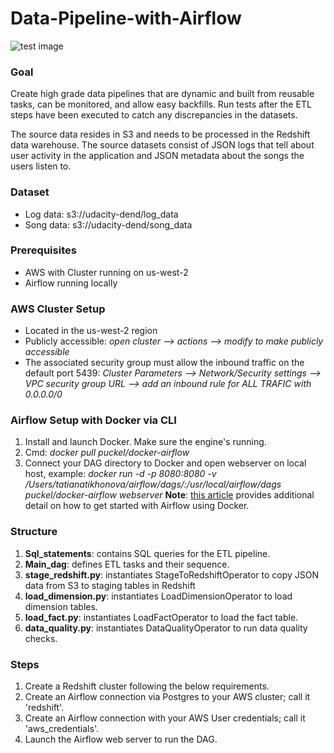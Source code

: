 # Data-Pipeline-with-Airflow

![test image](https://video.udacity-data.com/topher/2019/January/5c48a861_example-dag/example-dag.png)

### Goal

Create high grade data pipelines that are dynamic and built from reusable tasks, can be monitored, and allow easy backfills. Run tests after the ETL steps have been executed to catch any discrepancies in the datasets.

The source data resides in S3 and needs to be processed in the Redshift data warehouse. The source datasets consist of JSON logs that tell about user activity in the application and JSON metadata about the songs the users listen to.

### Dataset
* Log data: s3://udacity-dend/log_data
* Song data: s3://udacity-dend/song_data

### Prerequisites
* AWS with Cluster running on us-west-2
* Airflow running locally

### AWS Cluster Setup
* Located in the us-west-2 region
* Publicly accessible: *open cluster --> actions --> modify to make publicly accessible*
* The associated security group must allow the inbound traffic on the default port 5439: *Cluster Parameters --> Network/Security settings --> VPC security group URL --> add an inbound rule for ALL TRAFIC with 0.0.0.0/0*

### Airflow Setup with Docker via CLI
1. Install and launch Docker. Make sure the engine's running.
2. Cmd: *docker pull puckel/docker-airflow*
3. Connect your DAG directory to Docker and open webserver on local host, example: *docker run -d -p 8080:8080 -v /Users/tatianatikhonova/airflow/dags/:/usr/local/airflow/dags  puckel/docker-airflow webserver*
**Note**: [this article](https://towardsdatascience.com/getting-started-with-airflow-using-docker-cd8b44dbff98) provides additional detail on how to get started with Airflow using Docker.

### Structure

1. **Sql_statements**: contains SQL queries for the ETL pipeline.
2. **Main_dag**: defines ETL tasks and their sequence.
3. **stage_redshift.py**: instantiates StageToRedshiftOperator to copy JSON data from S3 to staging tables in Redshift
4. **load_dimension.py**: instantiates LoadDimensionOperator to load dimension tables.
5. **load_fact.py**: instantiates LoadFactOperator to load the fact table.
6. **data_quality.py**: instantiates DataQualityOperator to run data quality checks.


### Steps
1. Create a Redshift cluster following the below requirements.
2. Create an Airflow connection via Postgres to your AWS cluster; call it 'redshift'.
3. Create an Airflow connection with your AWS User credentials; call it 'aws_credentials'.
4. Launch the Airflow web server to run the DAG.
